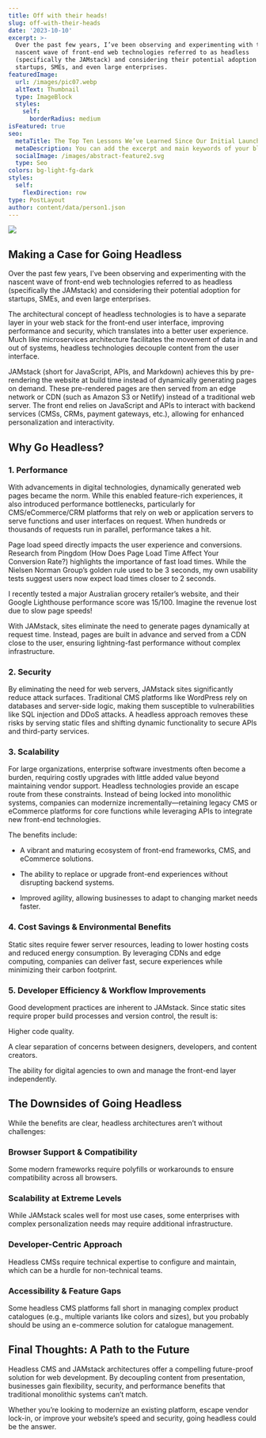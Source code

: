 ```yaml
---
title: Off with their heads!
slug: off-with-their-heads
date: '2023-10-10'
excerpt: >-
  Over the past few years, I’ve been observing and experimenting with the
  nascent wave of front-end web technologies referred to as headless
  (specifically the JAMstack) and considering their potential adoption for
  startups, SMEs, and even large enterprises.
featuredImage:
  url: /images/pic07.webp
  altText: Thumbnail
  type: ImageBlock
  styles:
    self:
      borderRadius: medium
isFeatured: true
seo:
  metaTitle: The Top Ten Lessons We’ve Learned Since Our Initial Launch
  metaDescription: You can add the excerpt and main keywords of your blog post here.
  socialImage: /images/abstract-feature2.svg
  type: Seo
colors: bg-light-fg-dark
styles:
  self:
    flexDirection: row
type: PostLayout
author: content/data/person1.json
---
```

![](/images/pic07.webp)

## Making a Case for Going Headless

Over the past few years, I’ve been observing and experimenting with the nascent wave of front-end web technologies referred to as headless (specifically the JAMstack) and considering their potential adoption for startups, SMEs, and even large enterprises.

The architectural concept of headless technologies is to have a separate layer in your web stack for the front-end user interface, improving performance and security, which translates into a better user experience. Much like microservices architecture facilitates the movement of data in and out of systems, headless technologies decouple content from the user interface.

JAMstack (short for JavaScript, APIs, and Markdown) achieves this by pre-rendering the website at build time instead of dynamically generating pages on demand. These pre-rendered pages are then served from an edge network or CDN (such as Amazon S3 or Netlify) instead of a traditional web server. The front end relies on JavaScript and APIs to interact with backend services (CMSs, CRMs, payment gateways, etc.), allowing for enhanced personalization and interactivity.

## Why Go Headless?

### 1. Performance

With advancements in digital technologies, dynamically generated web pages became the norm. While this enabled feature-rich experiences, it also introduced performance bottlenecks, particularly for CMS/eCommerce/CRM platforms that rely on web or application servers to serve functions and user interfaces on request. When hundreds or thousands of requests run in parallel, performance takes a hit.

Page load speed directly impacts the user experience and conversions. Research from Pingdom (How Does Page Load Time Affect Your Conversion Rate?) highlights the importance of fast load times. While the Nielsen Norman Group’s golden rule used to be 3 seconds, my own usability tests suggest users now expect load times closer to 2 seconds.

I recently tested a major Australian grocery retailer’s website, and their Google Lighthouse performance score was 15/100. Imagine the revenue lost due to slow page speeds!

With JAMstack, sites eliminate the need to generate pages dynamically at request time. Instead, pages are built in advance and served from a CDN close to the user, ensuring lightning-fast performance without complex infrastructure.

### 2. Security

By eliminating the need for web servers, JAMstack sites significantly reduce attack surfaces. Traditional CMS platforms like WordPress rely on databases and server-side logic, making them susceptible to vulnerabilities like SQL injection and DDoS attacks. A headless approach removes these risks by serving static files and shifting dynamic functionality to secure APIs and third-party services.

### 3. Scalability

For large organizations, enterprise software investments often become a burden, requiring costly upgrades with little added value beyond maintaining vendor support. Headless technologies provide an escape route from these constraints. Instead of being locked into monolithic systems, companies can modernize incrementally—retaining legacy CMS or eCommerce platforms for core functions while leveraging APIs to integrate new front-end technologies.

The benefits include:

*   A vibrant and maturing ecosystem of front-end frameworks, CMS, and eCommerce solutions.

*   The ability to replace or upgrade front-end experiences without disrupting backend systems.

*   Improved agility, allowing businesses to adapt to changing market needs faster.

### 4. Cost Savings & Environmental Benefits

Static sites require fewer server resources, leading to lower hosting costs and reduced energy consumption. By leveraging CDNs and edge computing, companies can deliver fast, secure experiences while minimizing their carbon footprint.

### 5. Developer Efficiency & Workflow Improvements

Good development practices are inherent to JAMstack. Since static sites require proper build processes and version control, the result is:

Higher code quality.

A clear separation of concerns between designers, developers, and content creators.

The ability for digital agencies to own and manage the front-end layer independently.

## The Downsides of Going Headless

While the benefits are clear, headless architectures aren’t without challenges:

### Browser Support & Compatibility

Some modern frameworks require polyfills or workarounds to ensure compatibility across all browsers.

### Scalability at Extreme Levels

While JAMstack scales well for most use cases, some enterprises with complex personalization needs may require additional infrastructure.

### Developer-Centric Approach

Headless CMSs require technical expertise to configure and maintain, which can be a hurdle for non-technical teams.

### Accessibility & Feature Gaps

Some headless CMS platforms fall short in managing complex product catalogues (e.g., multiple variants like colors and sizes), but you probably should be using an e-commerce solution for catalogue management.

## Final Thoughts: A Path to the Future

Headless CMS and JAMstack architectures offer a compelling future-proof solution for web development. By decoupling content from presentation, businesses gain flexibility, security, and performance benefits that traditional monolithic systems can’t match.

Whether you’re looking to modernize an existing platform, escape vendor lock-in, or improve your website’s speed and security, going headless could be the answer.

